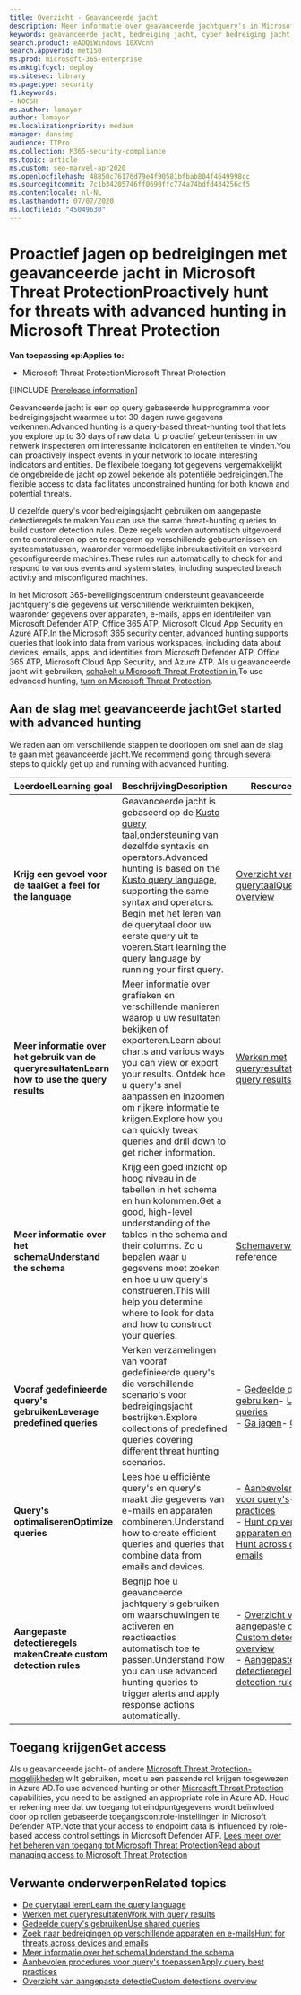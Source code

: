 ```yaml
---
title: Overzicht - Geavanceerde jacht
description: Meer informatie over geavanceerde jachtquery's in Microsoft 365 en hoe u deze gebruiken om proactief bedreigingen en zwakke punten in uw netwerk te vinden
keywords: geavanceerde jacht, bedreiging jacht, cyber bedreiging jacht, Microsoft threat protection, Microsoft 365, mtp, m365, zoeken, query, telemetrie, aangepaste detecties, schema, kusto, Microsoft 365, Microsoft Threat Protection
search.product: eADQiWindows 10XVcnh
search.appverid: met150
ms.prod: microsoft-365-enterprise
ms.mktglfcycl: deploy
ms.sitesec: library
ms.pagetype: security
f1.keywords:
- NOCSH
ms.author: lomayor
author: lomayor
ms.localizationpriority: medium
manager: dansimp
audience: ITPro
ms.collection: M365-security-compliance
ms.topic: article
ms.custom: seo-marvel-apr2020
ms.openlocfilehash: 48850c76176d79e4f90581bfbab804f4649998cc
ms.sourcegitcommit: 7c1b34205746ff0690ffc774a74bdfd434256cf5
ms.contentlocale: nl-NL
ms.lasthandoff: 07/07/2020
ms.locfileid: "45049630"
---
```

# <a name="proactively-hunt-for-threats-with-advanced-hunting-in-microsoft-threat-protection"></a><span data-ttu-id="fb66a-104">Proactief jagen op bedreigingen met geavanceerde jacht in Microsoft Threat Protection</span><span class="sxs-lookup"><span data-stu-id="fb66a-104">Proactively hunt for threats with advanced hunting in Microsoft Threat Protection</span></span>

<span data-ttu-id="fb66a-105">**Van toepassing op:**</span><span class="sxs-lookup"><span data-stu-id="fb66a-105">**Applies to:**</span></span>
- <span data-ttu-id="fb66a-106">Microsoft Threat Protection</span><span class="sxs-lookup"><span data-stu-id="fb66a-106">Microsoft Threat Protection</span></span>

[!INCLUDE [Prerelease information](../includes/prerelease.md)]

<span data-ttu-id="fb66a-107">Geavanceerde jacht is een op query gebaseerde hulpprogramma voor bedreigingsjacht waarmee u tot 30 dagen ruwe gegevens verkennen.</span><span class="sxs-lookup"><span data-stu-id="fb66a-107">Advanced hunting is a query-based threat-hunting tool that lets you explore up to 30 days of raw data.</span></span> <span data-ttu-id="fb66a-108">U proactief gebeurtenissen in uw netwerk inspecteren om interessante indicatoren en entiteiten te vinden.</span><span class="sxs-lookup"><span data-stu-id="fb66a-108">You can proactively inspect events in your network to locate interesting indicators and entities.</span></span> <span data-ttu-id="fb66a-109">De flexibele toegang tot gegevens vergemakkelijkt de ongebreidelde jacht op zowel bekende als potentiële bedreigingen.</span><span class="sxs-lookup"><span data-stu-id="fb66a-109">The flexible access to data facilitates unconstrained hunting for both known and potential threats.</span></span>

<span data-ttu-id="fb66a-110">U dezelfde query's voor bedreigingsjacht gebruiken om aangepaste detectieregels te maken.</span><span class="sxs-lookup"><span data-stu-id="fb66a-110">You can use the same threat-hunting queries to build custom detection rules.</span></span> <span data-ttu-id="fb66a-111">Deze regels worden automatisch uitgevoerd om te controleren op en te reageren op verschillende gebeurtenissen en systeemstatussen, waaronder vermoedelijke inbreukactiviteit en verkeerd geconfigureerde machines.</span><span class="sxs-lookup"><span data-stu-id="fb66a-111">These rules run automatically to check for and respond to various events and system states, including suspected breach activity and misconfigured machines.</span></span>

<span data-ttu-id="fb66a-112">In het Microsoft 365-beveiligingscentrum ondersteunt geavanceerde jachtquery's die gegevens uit verschillende werkruimten bekijken, waaronder gegevens over apparaten, e-mails, apps en identiteiten van Microsoft Defender ATP, Office 365 ATP, Microsoft Cloud App Security en Azure ATP.</span><span class="sxs-lookup"><span data-stu-id="fb66a-112">In the Microsoft 365 security center, advanced hunting supports queries that look into data from various workspaces, including data about devices, emails, apps, and identities from Microsoft Defender ATP, Office 365 ATP, Microsoft Cloud App Security, and Azure ATP.</span></span> <span data-ttu-id="fb66a-113">Als u geavanceerde jacht wilt gebruiken, [schakelt u Microsoft Threat Protection in.](mtp-enable.md)</span><span class="sxs-lookup"><span data-stu-id="fb66a-113">To use advanced hunting, [turn on Microsoft Threat Protection](mtp-enable.md).</span></span>

## <a name="get-started-with-advanced-hunting"></a><span data-ttu-id="fb66a-114">Aan de slag met geavanceerde jacht</span><span class="sxs-lookup"><span data-stu-id="fb66a-114">Get started with advanced hunting</span></span>

<span data-ttu-id="fb66a-115">We raden aan om verschillende stappen te doorlopen om snel aan de slag te gaan met geavanceerde jacht.</span><span class="sxs-lookup"><span data-stu-id="fb66a-115">We recommend going through several steps to quickly get up and running with advanced hunting.</span></span>

| <span data-ttu-id="fb66a-116">Leerdoel</span><span class="sxs-lookup"><span data-stu-id="fb66a-116">Learning goal</span></span> | <span data-ttu-id="fb66a-117">Beschrijving</span><span class="sxs-lookup"><span data-stu-id="fb66a-117">Description</span></span> | <span data-ttu-id="fb66a-118">Resource</span><span class="sxs-lookup"><span data-stu-id="fb66a-118">Resource</span></span> |
|--|--|--|
| <span data-ttu-id="fb66a-119">**Krijg een gevoel voor de taal**</span><span class="sxs-lookup"><span data-stu-id="fb66a-119">**Get a feel for the language**</span></span> | <span data-ttu-id="fb66a-120">Geavanceerde jacht is gebaseerd op de [Kusto query taal,](https://docs.microsoft.com/azure/kusto/query/)ondersteuning van dezelfde syntaxis en operators.</span><span class="sxs-lookup"><span data-stu-id="fb66a-120">Advanced hunting is based on the [Kusto query language](https://docs.microsoft.com/azure/kusto/query/), supporting the same syntax and operators.</span></span> <span data-ttu-id="fb66a-121">Begin met het leren van de querytaal door uw eerste query uit te voeren.</span><span class="sxs-lookup"><span data-stu-id="fb66a-121">Start learning the query language by running your first query.</span></span> | [<span data-ttu-id="fb66a-122">Overzicht van querytaal</span><span class="sxs-lookup"><span data-stu-id="fb66a-122">Query language overview</span></span>](advanced-hunting-query-language.md) |
| <span data-ttu-id="fb66a-123">**Meer informatie over het gebruik van de queryresultaten**</span><span class="sxs-lookup"><span data-stu-id="fb66a-123">**Learn how to use the query results**</span></span> | <span data-ttu-id="fb66a-124">Meer informatie over grafieken en verschillende manieren waarop u uw resultaten bekijken of exporteren.</span><span class="sxs-lookup"><span data-stu-id="fb66a-124">Learn about charts and various ways you can view or export your results.</span></span> <span data-ttu-id="fb66a-125">Ontdek hoe u query's snel aanpassen en inzoomen om rijkere informatie te krijgen.</span><span class="sxs-lookup"><span data-stu-id="fb66a-125">Explore how you can quickly tweak queries and drill down to get richer information.</span></span> | [<span data-ttu-id="fb66a-126">Werken met queryresultaten</span><span class="sxs-lookup"><span data-stu-id="fb66a-126">Work with query results</span></span>](advanced-hunting-query-results.md) |
| <span data-ttu-id="fb66a-127">**Meer informatie over het schema**</span><span class="sxs-lookup"><span data-stu-id="fb66a-127">**Understand the schema**</span></span> | <span data-ttu-id="fb66a-128">Krijg een goed inzicht op hoog niveau in de tabellen in het schema en hun kolommen.</span><span class="sxs-lookup"><span data-stu-id="fb66a-128">Get a good, high-level understanding of the tables in the schema and their columns.</span></span> <span data-ttu-id="fb66a-129">Zo u bepalen waar u gegevens moet zoeken en hoe u uw query's construeren.</span><span class="sxs-lookup"><span data-stu-id="fb66a-129">This will help you determine where to look for data and how to construct your queries.</span></span> | [<span data-ttu-id="fb66a-130">Schemaverwijzing</span><span class="sxs-lookup"><span data-stu-id="fb66a-130">Schema reference</span></span>](advanced-hunting-schema-tables.md) |
| <span data-ttu-id="fb66a-131">**Vooraf gedefinieerde query's gebruiken**</span><span class="sxs-lookup"><span data-stu-id="fb66a-131">**Leverage predefined queries**</span></span> | <span data-ttu-id="fb66a-132">Verken verzamelingen van vooraf gedefinieerde query's die verschillende scenario's voor bedreigingsjacht bestrijken.</span><span class="sxs-lookup"><span data-stu-id="fb66a-132">Explore collections of predefined queries covering different threat hunting scenarios.</span></span> | <span data-ttu-id="fb66a-133">- [Gedeelde query's gebruiken](advanced-hunting-shared-queries.md)</span><span class="sxs-lookup"><span data-stu-id="fb66a-133">- [Use shared queries](advanced-hunting-shared-queries.md)</span></span><br><span data-ttu-id="fb66a-134">- [Ga jagen](advanced-hunting-go-hunt.md)</span><span class="sxs-lookup"><span data-stu-id="fb66a-134">- [Go hunt](advanced-hunting-go-hunt.md)</span></span> |
| <span data-ttu-id="fb66a-135">**Query's optimaliseren**</span><span class="sxs-lookup"><span data-stu-id="fb66a-135">**Optimize queries**</span></span> | <span data-ttu-id="fb66a-136">Lees hoe u efficiënte query's en query's maakt die gegevens van e-mails en apparaten combineren.</span><span class="sxs-lookup"><span data-stu-id="fb66a-136">Understand how to create efficient queries and queries that combine data from emails and devices.</span></span> | <span data-ttu-id="fb66a-137">- [Aanbevolen procedures voor query's](advanced-hunting-shared-queries.md)</span><span class="sxs-lookup"><span data-stu-id="fb66a-137">- [Query best practices](advanced-hunting-shared-queries.md)</span></span> <br><span data-ttu-id="fb66a-138">- [Hunt op verschillende apparaten en e-mails](advanced-hunting-best-practices.md)</span><span class="sxs-lookup"><span data-stu-id="fb66a-138">- [Hunt across devices and emails](advanced-hunting-best-practices.md)</span></span> |
| <span data-ttu-id="fb66a-139">**Aangepaste detectieregels maken**</span><span class="sxs-lookup"><span data-stu-id="fb66a-139">**Create custom detection rules**</span></span> | <span data-ttu-id="fb66a-140">Begrijp hoe u geavanceerde jachtquery's gebruiken om waarschuwingen te activeren en reactieacties automatisch toe te passen.</span><span class="sxs-lookup"><span data-stu-id="fb66a-140">Understand how you can use advanced hunting queries to trigger alerts and apply response actions automatically.</span></span> | <span data-ttu-id="fb66a-141">- [Overzicht van aangepaste detecties](custom-detections-overview.md)</span><span class="sxs-lookup"><span data-stu-id="fb66a-141">- [Custom detections overview](custom-detections-overview.md)</span></span><br><span data-ttu-id="fb66a-142">- [Aangepaste detectieregels](custom-detection-rules.md)</span><span class="sxs-lookup"><span data-stu-id="fb66a-142">- [Custom detection rules](custom-detection-rules.md)</span></span> |

## <a name="get-access"></a><span data-ttu-id="fb66a-143">Toegang krijgen</span><span class="sxs-lookup"><span data-stu-id="fb66a-143">Get access</span></span>
<span data-ttu-id="fb66a-144">Als u geavanceerde jacht- of andere [Microsoft Threat Protection-mogelijkheden](microsoft-threat-protection.md) wilt gebruiken, moet u een passende rol krijgen toegewezen in Azure AD.</span><span class="sxs-lookup"><span data-stu-id="fb66a-144">To use advanced hunting or other [Microsoft Threat Protection](microsoft-threat-protection.md) capabilities, you need to be assigned an appropriate role in Azure AD.</span></span> <span data-ttu-id="fb66a-145">Houd er rekening mee dat uw toegang tot eindpuntgegevens wordt beïnvloed door op rollen gebaseerde toegangscontrole-instellingen in Microsoft Defender ATP.</span><span class="sxs-lookup"><span data-stu-id="fb66a-145">Note that your access to endpoint data is influenced by role-based access control settings in Microsoft Defender ATP.</span></span> [<span data-ttu-id="fb66a-146">Lees meer over het beheren van toegang tot Microsoft Threat Protection</span><span class="sxs-lookup"><span data-stu-id="fb66a-146">Read about managing access to Microsoft Threat Protection</span></span>](mtp-permissions.md)


## <a name="related-topics"></a><span data-ttu-id="fb66a-147">Verwante onderwerpen</span><span class="sxs-lookup"><span data-stu-id="fb66a-147">Related topics</span></span>
- [<span data-ttu-id="fb66a-148">De querytaal leren</span><span class="sxs-lookup"><span data-stu-id="fb66a-148">Learn the query language</span></span>](advanced-hunting-query-language.md)
- [<span data-ttu-id="fb66a-149">Werken met queryresultaten</span><span class="sxs-lookup"><span data-stu-id="fb66a-149">Work with query results</span></span>](advanced-hunting-query-results.md)
- [<span data-ttu-id="fb66a-150">Gedeelde query's gebruiken</span><span class="sxs-lookup"><span data-stu-id="fb66a-150">Use shared queries</span></span>](advanced-hunting-shared-queries.md)
- [<span data-ttu-id="fb66a-151">Zoek naar bedreigingen op verschillende apparaten en e-mails</span><span class="sxs-lookup"><span data-stu-id="fb66a-151">Hunt for threats across devices and emails</span></span>](advanced-hunting-query-emails-devices.md)
- [<span data-ttu-id="fb66a-152">Meer informatie over het schema</span><span class="sxs-lookup"><span data-stu-id="fb66a-152">Understand the schema</span></span>](advanced-hunting-schema-tables.md)
- [<span data-ttu-id="fb66a-153">Aanbevolen procedures voor query's toepassen</span><span class="sxs-lookup"><span data-stu-id="fb66a-153">Apply query best practices</span></span>](advanced-hunting-best-practices.md)
- [<span data-ttu-id="fb66a-154">Overzicht van aangepaste detectie</span><span class="sxs-lookup"><span data-stu-id="fb66a-154">Custom detections overview</span></span>](custom-detections-overview.md)
